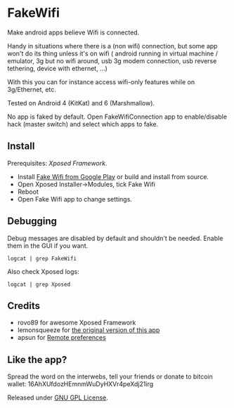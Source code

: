 FakeWifi
==================

Make android apps believe Wifi is connected.

Handy in situations where there is a (non wifi) connection, but some app won't do its thing unless it's on wifi
( android running in virtual machine / emulator, 3g but no wifi around, usb 3g modem connection, usb reverse tethering, device with ethernet, ...)

With this you can for instance access wifi-only features while on 3g/Ethernet, etc.

Tested on Android 4 (KitKat) and 6 (Marshmallow).

No app is faked by default. Open FakeWifiConnection app to enable/disable hack (master switch) and select which apps to fake.

Install
-------
Prerequisites: *Xposed Framework.*

- Install [Fake Wifi from Google Play](https://play.google.com/store/apps/details?id=eu.chylek.adam.fakewifi) or build and install from source.  
- Open Xposed Installer->Modules, tick Fake Wifi  
- Reboot
- Open Fake Wifi app to change settings.

Debugging
---------

Debug messages are disabled by default and shouldn't be needed. Enable them in the GUI if you want.

`logcat | grep FakeWifi`

Also check Xposed logs:

`logcat | grep Xposed`

Credits
-------

- rovo89 for awesome Xposed Framework
- lemonsqueeze for [the original version of this app](https://github.com/lemonsqueeze/FakeWifiConnection/)
- apsun for [Remote preferences](https://github.com/apsun/RemotePreferences)

Like the app?
-------
Spread the word on the interwebs, tell your friends or donate to bitcoin wallet: 16AhXUfdozHEmnmWuDyHXVr4peXdj21irg

Released under [GNU GPL License](https://raw.github.com/chylek/FakeWifi/master/LICENSE).
